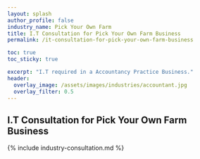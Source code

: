```yaml
---
layout: splash 
author_profile: false 
industry_name: Pick Your Own Farm
title: I.T Consultation for Pick Your Own Farm Business
permalink: /it-consultation-for-pick-your-own-farm-business

toc: true
toc_sticky: true

excerpt: "I.T required in a Accountancy Practice Business."
header:
  overlay_image: /assets/images/industries/accountant.jpg
  overlay_filter: 0.5 
---
```


## I.T Consultation for Pick Your Own Farm Business

{% include industry-consultation.md %}
